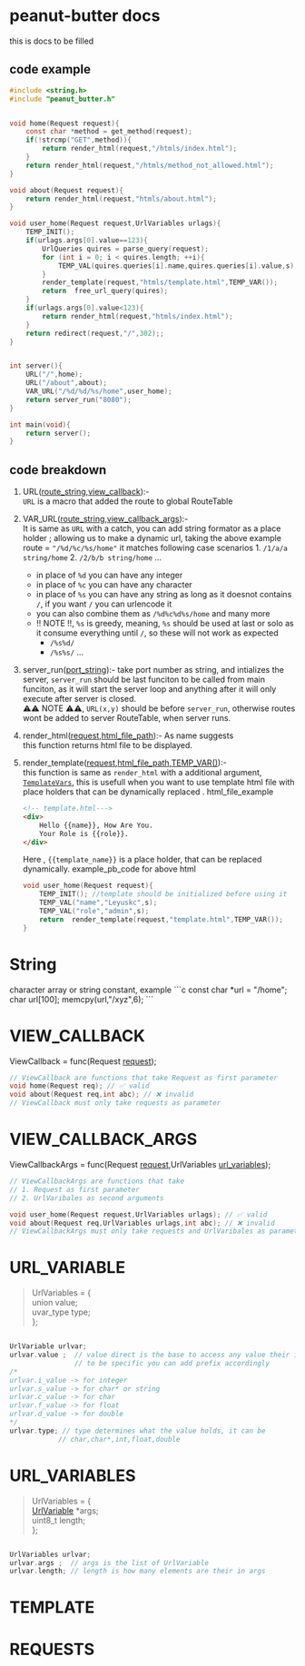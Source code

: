 # peanut-butter docs

this is docs to be filled
## code example
```c
#include <string.h>
#include "peanut_butter.h"


void home(Request request){
    const char *method = get_method(request);
    if(!strcmp("GET",method)){
        return render_html(request,"/htmls/index.html");
    }
    return render_html(request,"/htmls/method_not_allowed.html");
}

void about(Request request){
    return render_html(request,"htmls/about.html");
}

void user_home(Request request,UrlVariables urlags){
    TEMP_INIT();
    if(urlags.args[0].value==123){
        UrlQueries quires = parse_query(request);
        for (int i = 0; i < quires.length; ++i){
            TEMP_VAL(quires.queries[i].name,quires.queries[i].value,s);
        }
        render_template(request,"htmls/template.html",TEMP_VAR());
        return  free_url_query(quires);
    }
    if(urlags.args[0].value<123){
        return render_html(request,"htmls/index.html");
    }
    return redirect(request,"/",302);;
}


int server(){
    URL("/",home);
    URL("/about",about);
    VAR_URL("/%d/%d/%s/home",user_home);
    return server_run("8080");
}

int main(void){
    return server();
}
```

## code breakdown

1. URL([route_string](#string),[view_callback](#view-callback)):- <br>
    `URL` is a macro that added the route to global RouteTable 

2. VAR_URL([route_string](#string),[view_callback_args](#view-callback-args)):- <br>
    It is same as `URL` with a catch, you can add string formator as a place holder
    ; allowing us to make a dynamic url,
    taking the above example
    route = `"/%d/%c/%s/home"`
    it matches following case scenarios
        1. `/1/a/a string/home` 
        2. `/2/b/b string/home` 
        ... 
    - in place of `%d` you can have any integer
    - in place of `%c` you can have any character
    - in place of `%s` you can have any string as long as it doesnot contains
      `/`, if you want `/` you can urlencode it
    - you can also combine them as
        `/%d%c%d%s/home`
        and many more
    - !! NOTE !!, `%s` is greedy, meaning, `%s` should be used at last or solo
        as it consume everything until `/`, so these will not work as expected
        - `/%s%d/`
        - `/%s%s/`
            ...

3. server_run([port_string](#string)):- take port number as string,
    and intializes the server, `server_run` should be last funciton to be called
    from main funciton, as it will start the server loop and anything 
    after it will only execute after server is closed.<br>
    ⚠️⚠️ NOTE ⚠️⚠️, `URL(x,y)` should be before `server_run`, otherwise
    routes wont be added to server RouteTable, when server runs. 

4. render_html([request](#request),[html_file_path](#string)):- As name suggests<br>
    this function returns html file to be displayed.
5. render_template([request](#request),[html_file_path](#string),[TEMP_VAR()](#template)):- <br>
    this function is same as `render_html` with a additional argument, [`TemplateVars`](#template),
    this is usefull when you want to use template html file with place holders that
    can be dynamically replaced .
    html_file_example
    ```html
    <!-- template.html--->
    <div>
        Hello {{name}}, How Are You.
        Your Role is {{role}}.
    </div>

    ```
    Here , `{{template_name}}` is a place holder, that can be replaced dynamically.
    example_pb_code for above html
    ```c
    void user_home(Request request){
        TEMP_INIT(); //template should be initialized before using it
        TEMP_VAL("name","Leyuskc",s);
        TEMP_VAL("role","admin",s);
        return  render_template(request,"template.html",TEMP_VAR());
    }
    ```
# String
<div id="string">
character array or string constant,
    example
```c
const char *url = "/home";
char url[100];
memcpy(url,"/xyz",6);
```
</div>

# VIEW_CALLBACK
<div id="view-callback">

ViewCallback = func(Request [request](#request));

```c
// ViewCallback are functions that take Request as first parameter
void home(Request req); // ✅ valid
void about(Request req,int abc); // ❌ invalid
// ViewCallback must only take requests as parameter
```
</div>

# VIEW_CALLBACK_ARGS
<div id="view-callback-args">

ViewCallbackArgs =  func(Request [request](#request),UrlVariables [url_variables](#url-variables));


```c
// ViewCallbackArgs are functions that take 
// 1. Request as first parameter
// 2. UrlVaribales as second arguments

void user_home(Request request,UrlVariables urlags); // ✅ valid
void about(Request req,UrlVariables urlags,int abc); // ❌ invalid
// ViewCallbackArgs must only take requests and UrlVaribales as parameter
```
</div>

# URL_VARIABLE

> UrlVariables = { <br>
>    union value; <br>
>    uvar_type type; <br>
> };
<div id="url-variable">

```c

UrlVariable urlvar;
urlvar.value ;  // value direct is the base to access any value their is
                // to be specific you can add prefix accordingly
/*
urlvar.i_value -> for integer
urlvar.s_value -> for char* or string
urlvar.c_value -> for char
urlvar.f_value -> for float
urlvar.d_value -> for double
*/
urlvar.type; // type determines what the value holds, it can be
            // char,char*,int,float,double
```
</div>

# URL_VARIABLES

>UrlVariables = {<br>
>    [UrlVariable](#url-variable) *args; <br>
>    uint8_t length; <br>
>};
<div id="url-variables">

```c

UrlVariables urlvar;
urlvar.args ;  // args is the list of UrlVariable
urlvar.length; // length is how many elements are their in args
```
</div>

# TEMPLATE
<div  id="template" >
</div>

# REQUESTS
<div  id="request" >
</div>